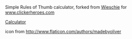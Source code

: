 Simple Rules of Thumb calculator, forked from [Wieschie](https://github.com/Wieschie/wieschie.github.io) for www.clickerheroes.com 

[Calculator](https://alexbonjour.github.io/rules-of-thumb/)

icon from http://www.flaticon.com/authors/madebyoliver